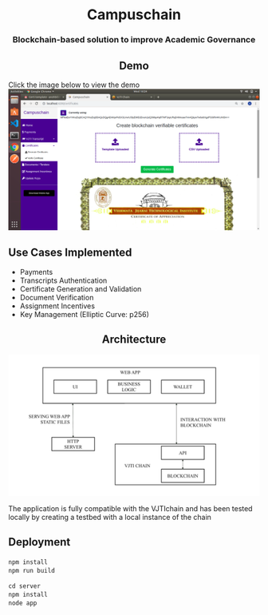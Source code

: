 <h1 align="center">Campuschain</h1>
<h3 align="center">Blockchain-based solution to improve Academic Governance</h3>

<h2 align="center">Demo</h2>

Click the image below to view the demo  
[![Demo](demo.png)](https://www.youtube.com/watch?v=K39dX1fLaLY&feature=youtu.be)

## Use Cases Implemented
* Payments
* Transcripts Authentication
* Certificate Generation and Validation
* Document Verification
* Assignment Incentives
* Key Management (Elliptic Curve: p256)

<h2 align="center">Architecture</h2>
<p align="center">
<img width=900px src="arch.jpg" alt="architecture">
</p>

The application is fully compatible with the VJTIchain and has been tested locally by creating a testbed with a local instance of the chain

## Deployment
`npm install`  
`npm run build`  

`cd server`  
`npm install`  
`node app`  
